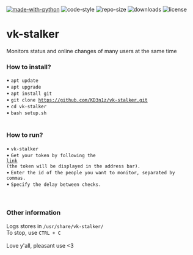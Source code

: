 [![made-with-python](https://img.shields.io/badge/Made%20with-Python-yellow)](https://www.python.org/)
![code-style](https://img.shields.io/badge/code%20style-black-000000)
![repo-size](https://img.shields.io/github/repo-size/KD3n1z/vk-stalker)
![downloads](https://img.shields.io/github/downloads/KD3n1z/vk-stalker/total)
![license](https://img.shields.io/github/license/KD3n1z/vk-stalker)

# vk-stalker
Monitors status and online changes of many users at the same time
<br>
### How to install?
• <code>apt update</code><br>
• <code>apt upgrade</code><br>
• <code>apt install git</code><br>
• <code>git clone https://github.com/KD3n1z/vk-stalker.git</code><br>
• <code>cd vk-stalker</code><br>
• <code>bash setup.sh</code><br>
<br>
### How to run?
• <code>vk-stalker</code><br>
• <code>Get your token by following the [link](https://oauth.vk.com/authorize?client_id=7757764&display=page&redirect_uri=https://oauth.vk.com/blank.html&scope=friends&response_type=token&v=5.130&scope=conversations) (the token will be displayed in the address bar).</code><br>
• <code>Enter the id of the people you want to monitor, separated by commas.</code><br>
• <code>Specify the delay between checks.</code><br>
<br><br>
### Other information
Logs stores in <code>/usr/share/vk-stalker/</code><br>
To stop, use <code>CTRL + C</code>
<br><br>
Love y'all, pleasant use <3
